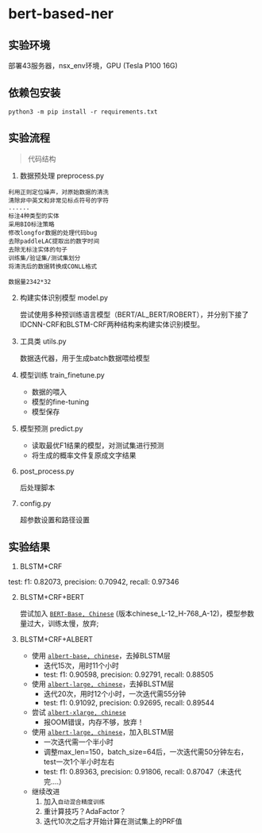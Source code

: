 # bert-based-ner

## 实验环境

部署43服务器，nsx_env环境，GPU (Tesla P100 16G)

## 依赖包安装

```
python3 -m pip install -r requirements.txt
```

## 实验流程

> 代码结构

1. 数据预处理 preprocess.py

```
利用正则定位噪声，对原始数据的清洗
清除非中英文和非常见标点符号的字符
......
标注4种类型的实体
采用BIO标注策略
修改longfor数据的处理代码bug
去除paddleLAC提取出的数字时间
去除无标注实体的句子
训练集/验证集/测试集划分
将清洗后的数据转换成CONLL格式

数据量2342*32
```

2. 构建实体识别模型 model.py

   尝试使用多种预训练语言模型（BERT/AL_BERT/ROBERT），并分别下接了IDCNN-CRF和BLSTM-CRF两种结构来构建实体识别模型。


3. 工具类 utils.py

   数据迭代器，用于生成batch数据喂给模型


4. 模型训练 train_finetune.py

   - 数据的喂入
   - 模型的fine-tuning
   - 模型保存

5. 模型预测 predict.py

   - 读取最优F1结果的模型，对测试集进行预测
   - 将生成的概率文件复原成文字结果

6. post_process.py

   后处理脚本

7. config.py

   超参数设置和路径设置


## 实验结果

1. BLSTM+CRF

  test: f1: 0.82073, precision: 0.70942, recall: 0.97346

2. BLSTM+CRF+BERT

   尝试加入 [`BERT-Base, Chinese`](https://storage.googleapis.com/bert_models/2018_11_03/chinese_L-12_H-768_A-12.zip) (版本chinese_L-12_H-768_A-12)，模型参数量过大，训练太慢，放弃;

3. BLSTM+CRF+ALBERT

   - 使用 [`albert-base, chinese`](https://storage.googleapis.com/albert_models/albert_base_zh.tar.gz)，去掉BLSTM层
     - 迭代15次，用时11个小时
     - test: f1: 0.90598, precision: 0.92791, recall: 0.88505
   - 使用 [`albert-large, chinese`](https://storage.googleapis.com/albert_models/albert_large_zh.tar.gz)，去掉BLSTM层
     - 迭代20次，用时12个小时，一次迭代需55分钟
     - test: f1: 0.91092, precision: 0.92695, recall: 0.89544
   - 尝试 [`albert-xlarge, chinese`](https://storage.googleapis.com/albert_models/albert_xlarge_zh.tar.gz)
     - 报OOM错误，内存不够，放弃！
   - 使用 [`albert-large, chinese`](https://storage.googleapis.com/albert_models/albert_large_zh.tar.gz)，加入BLSTM层
     - 一次迭代需一个半小时
     - 调整max_len=150，batch_size=64后，一次迭代需50分钟左右，test一次1个半小时左右
     - test: f1: 0.89363, precision: 0.91806, recall: 0.87047（未迭代完....）
   - 继续改进
     1. 加入`自动混合精度训练` 
     2. 重计算技巧？AdaFactor？
     3. 迭代10次之后才开始计算在测试集上的PRF值
